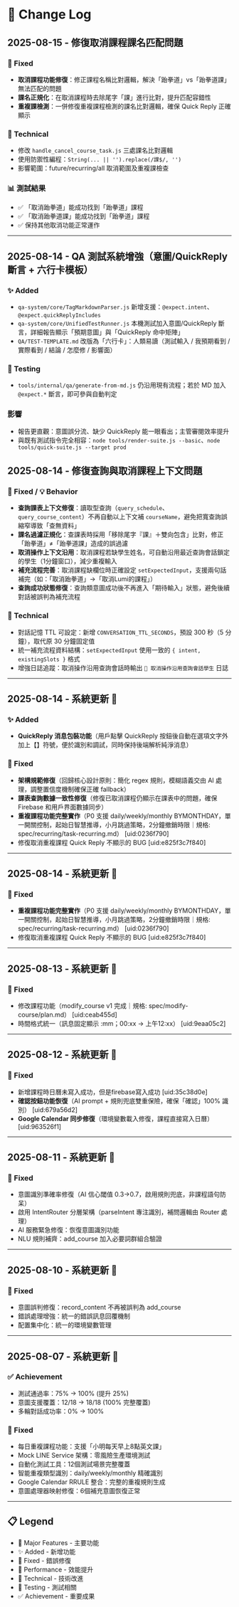 # 📝 Change Log

## 2025-08-15 - 修復取消課程課名匹配問題

### 🐛 Fixed
- **取消課程功能修復**：修正課程名稱比對邏輯，解決「跆拳道」vs「跆拳道課」無法匹配的問題
- **課名正規化**：在取消課程時去除尾字「課」進行比對，提升匹配容錯性
- **重複課檢測**：一併修復重複課程檢測的課名比對邏輯，確保 Quick Reply 正確顯示

### 🔧 Technical
- 修改 `handle_cancel_course_task.js` 三處課名比對邏輯
- 使用防禦性編程：`String(... || '').replace(/課$/, '')`
- 影響範圍：future/recurring/all 取消範圍及重複課檢查

### 📊 測試結果
- ✅ 「取消跆拳道」能成功找到「跆拳道」課程
- ✅ 「取消跆拳道課」能成功找到「跆拳道」課程
- ✅ 保持其他取消功能正常運作

---

## 2025-08-14 - QA 測試系統增強（意圖/QuickReply 斷言 + 六行卡模板）

### ✨ Added
- `qa-system/core/TagMarkdownParser.js` 新增支援：`@expect.intent`、`@expect.quickReplyIncludes`
- `qa-system/core/UnifiedTestRunner.js` 本機測試加入意圖/QuickReply 斷言，詳細報告顯示「預期意圖」與「QuickReply 命中矩陣」
- `QA/TEST-TEMPLATE.md` 改版為「六行卡」：人類易讀（測試輸入 / 我預期看到 / 實際看到 / 結論 / 怎麼修 / 影響面）

### 🧪 Testing
- `tools/internal/qa/generate-from-md.js` 仍沿用現有流程；若於 MD 加入 `@expect.*` 斷言，即可參與自動判定

### 影響
- 報告更直觀：意圖誤分流、缺少 QuickReply 能一眼看出；主管審閱效率提升
- 與既有測試指令完全相容：`node tools/render-suite.js --basic`、`node tools/quick-suite.js --target prod`

## 2025-08-14 - 修復查詢與取消課程上下文問題

### 🐛 Fixed / 💡 Behavior
- **查詢課表上下文修復**：讀取型查詢（`query_schedule`、`query_course_content`）不再自動以上下文補 `courseName`，避免把寬查詢誤縮窄導致「查無資料」
- **課名過濾正規化**：查課表時採用「移除尾字『課』＋雙向包含」比對，修正「跆拳道」≠「跆拳道課」造成的誤過濾
- **取消操作上下文沿用**：取消課程若缺學生姓名，可自動沿用最近查詢會話鎖定的學生（1分鐘窗口），減少重複輸入
- **補充流程完善**：取消課程缺欄位時正確設定 `setExpectedInput`，支援兩句話補完（如：「取消跆拳道」→「取消Lumi的課程」）
- **查詢成功狀態修復**：查詢類意圖成功後不再進入「期待輸入」狀態，避免後續對話被誤判為補充流程

### 🔧 Technical
- 對話記憶 TTL 可設定：新增 `CONVERSATION_TTL_SECONDS`，預設 300 秒（5 分鐘），取代原 30 分鐘固定值
- 統一補充流程資料結構：`setExpectedInput` 使用一致的 `{ intent, existingSlots }` 格式
- 增強日誌追蹤：取消操作沿用查詢會話時輸出 `📎 取消操作沿用查詢會話學生` 日誌

---

## 2025-08-14 - 系統更新 📝

### ✨ Added
- **QuickReply 消息包裝功能**（用戶點擊 QuickReply 按鈕後自動在選項文字外加上【】符號，便於識別和調試，同時保持後端解析純淨消息）

### 🐛 Fixed
- **架構規範修復**（回歸核心設計原則：簡化 regex 規則，模糊語義交由 AI 處理，調整置信度機制確保正確 fallback）
- **課表查詢數據一致性修復**（修復已取消課程仍顯示在課表中的問題，確保 Firebase 和用戶界面數據同步）
- **重複課程功能完整實作**（P0 支援 daily/weekly/monthly BYMONTHDAY，單一開關控制，起始日智慧推導，小月跳過策略，2分鐘撤銷時限｜規格: spec/recurring/task-recurring.md） [uid:0236f790]
- 修復取消重複課程 Quick Reply 不顯示的 BUG [uid:e825f3c7f840]

---

## 2025-08-14 - 系統更新 📝

### 🐛 Fixed
- **重複課程功能完整實作**（P0 支援 daily/weekly/monthly BYMONTHDAY，單一開關控制，起始日智慧推導，小月跳過策略，2分鐘撤銷時限｜規格: spec/recurring/task-recurring.md） [uid:0236f790]
- 修復取消重複課程 Quick Reply 不顯示的 BUG [uid:e825f3c7f840]

---

## 2025-08-13 - 系統更新 📝

### 🐛 Fixed
- 修改課程功能（modify_course v1 完成｜規格: spec/modify-course/plan.md） [uid:ceab455d]
- 時間格式統一（訊息固定顯示 :mm；00:xx → 上午12:xx） [uid:9eaa05c2]

---

## 2025-08-12 - 系統更新 📝

### 🐛 Fixed
- 新增課程時日曆未寫入成功，但是firebase寫入成功 [uid:35c38d0e]
- **確認按鈕功能恢復**（AI prompt + 規則兜底雙重保險，確保「確認」100% 識別） [uid:679a56d2]
- **Google Calendar 同步修復**（環境變數載入修復，課程直接寫入日曆） [uid:963526f1]

---

## 2025-08-11 - 系統更新 📝

### 🐛 Fixed
- 意圖識別準確率修復（AI 信心閾值 0.3→0.7，啟用規則兜底，非課程語句防呆）
- 啟用 IntentRouter 分層架構（parseIntent 專注識別，補問邏輯由 Router 處理）
- AI 服務緊急修復：恢復意圖識別功能
- NLU 規則補齊：add_course 加入必要詞群組合驗證

---

## 2025-08-10 - 系統更新 📝

### 🐛 Fixed
- 意圖誤判修復：record_content 不再被誤判為 add_course
- 錯誤處理增強：統一的錯誤訊息回覆機制
- 配置集中化：統一的環境變數管理

---

## 2025-08-07 - 系統更新 📝

### ✅ Achievement
- 測試通過率：75% → 100% (提升 25%)
- 意圖支援覆蓋：12/18 → 18/18 (100% 完整覆蓋)
- 多輪對話成功率：0% → 100%

### 🐛 Fixed
- 每日重複課程功能：支援「小明每天早上8點英文課」
- Mock LINE Service 架構：零風險生產環境測試
- 自動化測試工具：12個測試場景完整覆蓋
- 智能重複類型識別：daily/weekly/monthly 精確識別
- Google Calendar RRULE 整合：完整的重複規則生成
- 意圖處理器映射修復：6個補充意圖恢復正常

---

## 📋 Legend

- 🎯 Major Features - 主要功能
- ✨ Added - 新增功能
- 🐛 Fixed - 錯誤修復
- 🚀 Performance - 效能提升
- 🔧 Technical - 技術改進
- 🧪 Testing - 測試相關
- ✅ Achievement - 重要成果
